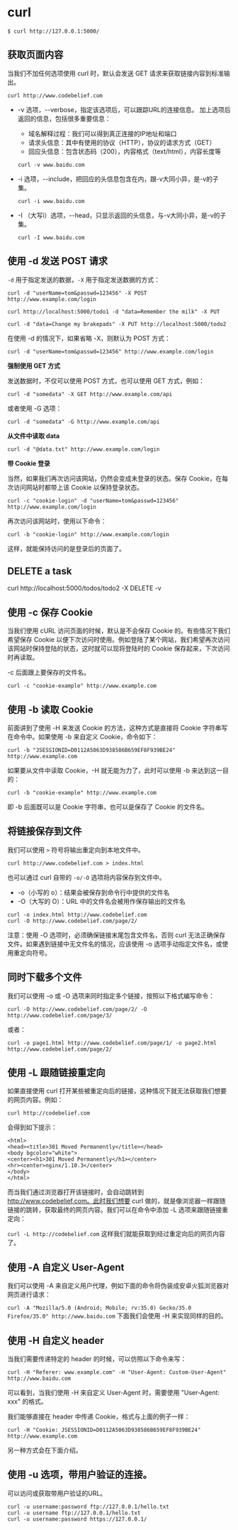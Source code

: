 # curl

`$ curl http://127.0.0.1:5000/`

## 获取页面内容

当我们不加任何选项使用 curl 时，默认会发送 GET 请求来获取链接内容到标准输出。

`curl http://www.codebelief.com`

- -v 选项，--verbose，指定该选项后，可以跟踪URL的连接信息。
  加上选项后返回的信息，包括很多重要信息：
  - 域名解释过程：我们可以得到真正连接的IP地址和端口
  - 请求头信息：其中有使用的协议（HTTP），协议的请求方式（GET）
  - 回应头信息：包含状态码（200），内容格式（text/html），内容长度等
  
  `curl -v www.baidu.com`
  
- -i 选项，--include，把回应的头信息包含在内，跟-v大同小异，是-v的子集。

  `curl -i www.baidu.com`
  
- -I （大写i）选项，--head，只显示返回的头信息，与-v大同小异，是-v的子集。

  `curl -I www.baidu.com`

## 使用 -d 发送 POST 请求

`-d` 用于指定发送的数据，`-X` 用于指定发送数据的方式：

`curl -d "userName=tom&passwd=123456" -X POST http://www.example.com/login`

`curl http://localhost:5000/todo1 -d "data=Remember the milk" -X PUT`

`curl -d "data=Change my brakepads" -X PUT http://localhost:5000/todo2`

在使用 -d 的情况下，如果省略 -X，则默认为 POST 方式：

`curl -d "userName=tom&passwd=123456" http://www.example.com/login`

**强制使用 GET 方式**

发送数据时，不仅可以使用 POST 方式，也可以使用 GET 方式，例如：

`curl -d "somedata" -X GET http://www.example.com/api`

或者使用 -G 选项：

`curl -d "somedata" -G http://www.example.com/api`

**从文件中读取 data**

`curl -d "@data.txt" http://www.example.com/login`

**带 Cookie 登录**

当然，如果我们再次访问该网站，仍然会变成未登录的状态。保存 Cookie，在每次访问网站时都带上该 Cookie 以保持登录状态。

`curl -c "cookie-login" -d "userName=tom&passwd=123456" http://www.example.com/login`

再次访问该网站时，使用以下命令：

`curl -b "cookie-login" http://www.example.com/login`

这样，就能保持访问的是登录后的页面了。

## DELETE a task
curl http://localhost:5000/todos/todo2 -X DELETE -v

## 使用 -c 保存 Cookie
当我们使用 cURL 访问页面的时候，默认是不会保存 Cookie 的。有些情况下我们希望保存 Cookie 以便下次访问时使用。例如登陆了某个网站，我们希望再次访问该网站时保持登陆的状态，这时就可以现将登陆时的 Cookie 保存起来，下次访问时再读取。

-c 后面跟上要保存的文件名。

`curl -c "cookie-example" http://www.example.com`

## 使用 -b 读取 Cookie
前面讲到了使用 -H 来发送 Cookie 的方法，这种方式是直接将 Cookie 字符串写在命令中。如果使用 -b 来自定义 Cookie，命令如下：

`curl -b "JSESSIONID=D0112A5063D938586B659EF8F939BE24" http://www.example.com`

如果要从文件中读取 Cookie，-H 就无能为力了，此时可以使用 -b 来达到这一目的：

`curl -b "cookie-example" http://www.example.com`

即 -b 后面既可以是 Cookie 字符串，也可以是保存了 Cookie 的文件名。


## 将链接保存到文件
我们可以使用 `>` 符号将输出重定向到本地文件中。

`curl http://www.codebelief.com > index.html`

也可以通过 curl 自带的 `-o/-O` 选项将内容保存到文件中。

- -o（小写的 o）：结果会被保存到命令行中提供的文件名
- -O（大写的 O）：URL 中的文件名会被用作保存输出的文件名

```
curl -o index.html http://www.codebelief.com
curl -O http://www.codebelief.com/page/2/
```
注意：使用 -O 选项时，必须确保链接末尾包含文件名，否则 curl 无法正确保存文件。如果遇到链接中无文件名的情况，应该使用 -o 选项手动指定文件名，或使用重定向符号。

## 同时下载多个文件
我们可以使用 -o 或 -O 选项来同时指定多个链接，按照以下格式编写命令：

`curl -O http://www.codebelief.com/page/2/ -O http://www.codebelief.com/page/3/`

或者：

`curl -o page1.html http://www.codebelief.com/page/1/ -o page2.html http://www.codebelief.com/page/2/`

## 使用 -L 跟随链接重定向

如果直接使用 curl 打开某些被重定向后的链接，这种情况下就无法获取我们想要的网页内容。例如：

`curl http://codebelief.com`

会得到如下提示：

```
<html>
<head><title>301 Moved Permanently</title></head>
<body bgcolor="white">
<center><h1>301 Moved Permanently</h1></center>
<hr><center>nginx/1.10.3</center>
</body>
</html>
```
而当我们通过浏览器打开该链接时，会自动跳转到 http://www.codebelief.com。此时我们想要 curl 做的，就是像浏览器一样跟随链接的跳转，获取最终的网页内容。我们可以在命令中添加 -L 选项来跟随链接重定向：

`curl -L http://codebelief.com`
这样我们就能获取到经过重定向后的网页内容了。

## 使用 -A 自定义 User-Agent
我们可以使用 -A 来自定义用户代理，例如下面的命令将伪装成安卓火狐浏览器对网页进行请求：

`curl -A "Mozilla/5.0 (Android; Mobile; rv:35.0) Gecko/35.0 Firefox/35.0" http://www.baidu.com`
下面我们会使用 -H 来实现同样的目的。

## 使用 -H 自定义 header
当我们需要传递特定的 header 的时候，可以仿照以下命令来写：

`curl -H "Referer: www.example.com" -H "User-Agent: Custom-User-Agent" http://www.baidu.com`

可以看到，当我们使用 -H 来自定义 User-Agent 时，需要使用 "User-Agent: xxx" 的格式。

我们能够直接在 header 中传递 Cookie，格式与上面的例子一样：

`curl -H "Cookie: JSESSIONID=D0112A5063D938586B659EF8F939BE24" http://www.example.com`

另一种方式会在下面介绍。

## 使用 -u 选项，带用户验证的连接。
可以访问或获取带用户验证的URL。

```
curl -u username:password ftp://127.0.0.1/hello.txt
curl -u username ftp://127.0.0.1/hello.txt
curl -u username:password https://127.0.0.1/
```





